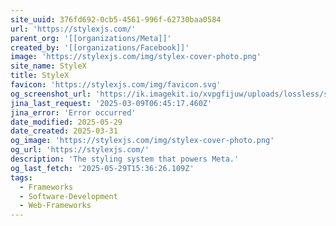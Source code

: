 ```yaml
---
site_uuid: 376fd692-0cb5-4561-996f-62730baa0584
url: 'https://stylexjs.com/'
parent_org: '[[organizations/Meta]]'
created_by: '[[organizations/Facebook]]'
image: 'https://stylexjs.com/img/stylex-cover-photo.png'
site_name: StyleX
title: StyleX
favicon: 'https://stylexjs.com/img/favicon.svg'
og_screenshot_url: 'https://ik.imagekit.io/xvpgfijuw/uploads/lossless/screenshots/20250529_StyleX_og_screenshot.jpeg'
jina_last_request: '2025-03-09T06:45:17.460Z'
jina_error: 'Error occurred'
date_modified: 2025-05-29
date_created: 2025-03-31
og_image: 'https://stylexjs.com/img/stylex-cover-photo.png'
og_url: 'https://stylexjs.com/'
description: 'The styling system that powers Meta.'
og_last_fetch: '2025-05-29T15:36:26.109Z'
tags:
  - Frameworks
  - Software-Development
  - Web-Frameworks
---
```


